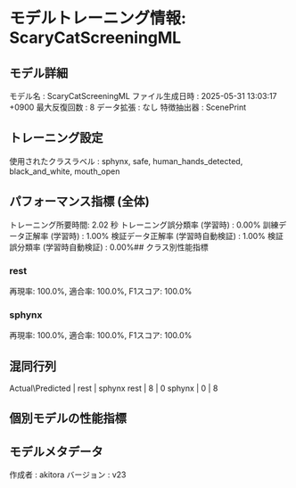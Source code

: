 # モデルトレーニング情報: ScaryCatScreeningML

## モデル詳細
モデル名           : ScaryCatScreeningML
ファイル生成日時   : 2025-05-31 13:03:17 +0900
最大反復回数     : 8
データ拡張       : なし
特徴抽出器       : ScenePrint

## トレーニング設定
使用されたクラスラベル : sphynx, safe, human_hands_detected, black_and_white, mouth_open

## パフォーマンス指標 (全体)
トレーニング所要時間: 2.02 秒
トレーニング誤分類率 (学習時) : 0.00%
訓練データ正解率 (学習時) : 1.00%
検証データ正解率 (学習時自動検証) : 1.00%
検証誤分類率 (学習時自動検証) : 0.00%## クラス別性能指標

### rest
再現率: 100.0%, 適合率: 100.0%, F1スコア: 100.0%

### sphynx
再現率: 100.0%, 適合率: 100.0%, F1スコア: 100.0%

## 混同行列
Actual\Predicted | rest | sphynx
rest | 8 | 0
sphynx | 0 | 8

## 個別モデルの性能指標


## モデルメタデータ
作成者            : akitora
バージョン          : v23